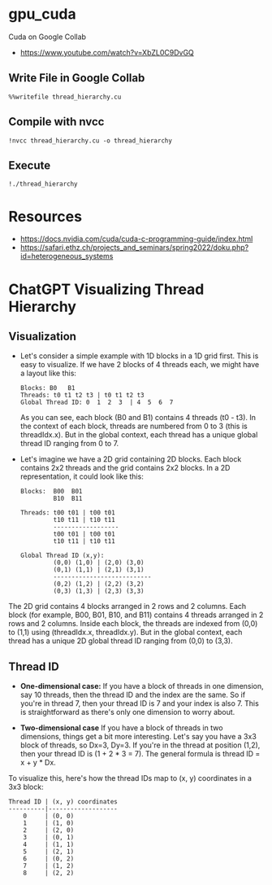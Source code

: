 # gpu_cuda
Cuda on Google Collab 
- https://www.youtube.com/watch?v=XbZL0C9DvGQ

## Write File in Google Collab 
`%%writefile thread_hierarchy.cu` 

## Compile with nvcc 
`!nvcc thread_hierarchy.cu -o thread_hierarchy`

## Execute 
`!./thread_hierarchy`

# Resources 
- https://docs.nvidia.com/cuda/cuda-c-programming-guide/index.html
- https://safari.ethz.ch/projects_and_seminars/spring2022/doku.php?id=heterogeneous_systems

# ChatGPT Visualizing Thread Hierarchy
## Visualization
- Let's consider a simple example with 1D blocks in a 1D grid first. This is easy to visualize. If we have 2 blocks of 4 threads each, we might have a layout like this:
  ```
  Blocks: B0   B1
  Threads: t0 t1 t2 t3 | t0 t1 t2 t3
  Global Thread ID: 0  1  2  3  | 4  5  6  7 
  ```
  As you can see, each block (B0 and B1) contains 4 threads (t0 - t3). In the context of each block, threads are numbered from 0 to 3 (this is threadIdx.x). But in the global context, each thread has a unique global thread ID ranging from 0 to 7.
  
- Let's imagine we have a 2D grid containing 2D blocks. Each block contains 2x2 threads and the grid contains 2x2 blocks. In a 2D representation, it could look like this:
  ```
  Blocks:  B00  B01  
           B10  B11
  
  Threads: t00 t01 | t00 t01
           t10 t11 | t10 t11
           ------------------
           t00 t01 | t00 t01
           t10 t11 | t10 t11
  
  Global Thread ID (x,y):
           (0,0) (1,0) | (2,0) (3,0)
           (0,1) (1,1) | (2,1) (3,1)
           ---------------------------
           (0,2) (1,2) | (2,2) (3,2)
           (0,3) (1,3) | (2,3) (3,3)
  ```
The 2D grid contains 4 blocks arranged in 2 rows and 2 columns. Each block (for example, B00, B01, B10, and B11) contains 4 threads arranged in 2 rows and 2 columns. Inside each block, the threads are indexed from (0,0) to (1,1) using (threadIdx.x, threadIdx.y). But in the global context, each thread has a unique 2D global thread ID ranging from (0,0) to (3,3).

## Thread ID 
- **One-dimensional case:**
If you have a block of threads in one dimension, say 10 threads, then the thread ID and the index are the same. So if you're in thread 7, then your thread ID is 7 and your index is also 7. This is straightforward as there's only one dimension to worry about.

- **Two-dimensional case**
If you have a block of threads in two dimensions, things get a bit more interesting. Let's say you have a 3x3 block of threads, so Dx=3, Dy=3. If you're in the thread at position (1,2), then your thread ID is (1 + 2 * 3 = 7). The general formula is thread ID = x + y * Dx.

To visualize this, here's how the thread IDs map to (x, y) coordinates in a 3x3 block:
  ```
  Thread ID | (x, y) coordinates
  ----------|-------------------
      0     | (0, 0)
      1     | (1, 0)
      2     | (2, 0)
      3     | (0, 1)
      4     | (1, 1)
      5     | (2, 1)
      6     | (0, 2)
      7     | (1, 2)
      8     | (2, 2)
  ``` 
